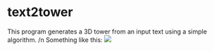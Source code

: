 # text2tower

This program generates a 3D tower from an input text using a simple algorithm. /n
Something like this:
![](http://url/to/img.png)
